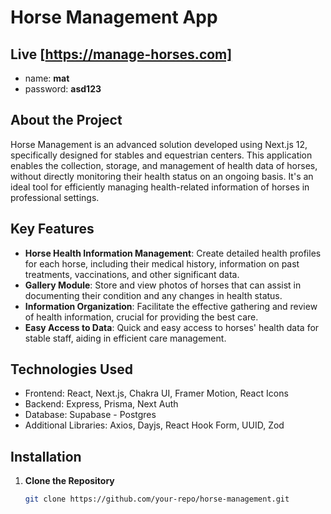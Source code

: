 # Horse Management App

## Live [https://manage-horses.com]
  - name: **mat**
  - password: **asd123**

## About the Project
Horse Management is an advanced solution developed using Next.js 12, specifically designed for stables and equestrian centers. This application enables the collection, storage, and management of health data of horses, without directly monitoring their health status on an ongoing basis. It's an ideal tool for efficiently managing health-related information of horses in professional settings.

## Key Features
- **Horse Health Information Management**: Create detailed health profiles for each horse, including their medical history, information on past treatments, vaccinations, and other significant data.
- **Gallery Module**: Store and view photos of horses that can assist in documenting their condition and any changes in health status.
- **Information Organization**: Facilitate the effective gathering and review of health information, crucial for providing the best care.
- **Easy Access to Data**: Quick and easy access to horses' health data for stable staff, aiding in efficient care management.

## Technologies Used
- Frontend: React, Next.js, Chakra UI, Framer Motion, React Icons
- Backend: Express, Prisma, Next Auth
- Database: Supabase - Postgres
- Additional Libraries: Axios, Dayjs, React Hook Form, UUID, Zod

## Installation

1. **Clone the Repository**
   ```bash
   git clone https://github.com/your-repo/horse-management.git


